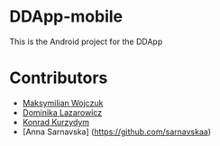 # DDApp-mobile
This is the Android project for the DDApp

# Contributors
- [Maksymilian Wojczuk](https://github.com/maxiwoj)
- [Dominika Lazarowicz](https://github.com/ldidil)
- [Konrad Kurzydym](https://github.com/konradkurzydym)
- [Anna Sarnavska] (https://github.com/sarnavskaa)
